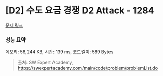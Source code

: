# [D2] 수도 요금 경쟁 D2 Attack - 1284 

[문제 링크](https://swexpertacademy.com/main/code/problem/problemDetail.do?contestProbId=AV189xUaI8UCFAZN) 

### 성능 요약

메모리: 58,244 KB, 시간: 139 ms, 코드길이: 589 Bytes



> 출처: SW Expert Academy, https://swexpertacademy.com/main/code/problem/problemList.do